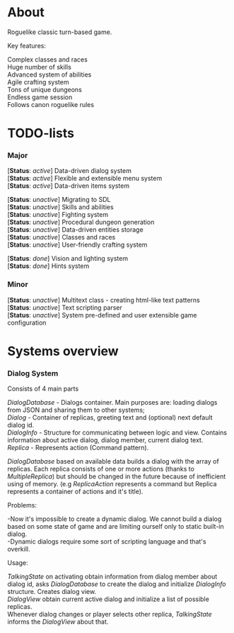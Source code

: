 # About

Roguelike classic turn-based game.

Key features:

Complex classes and races\
Huge number of skills\
Advanced system of abilities\
Agile crafting system\
Tons of unique dungeons\
Endless game session\
Follows canon roguelike rules


# TODO-lists

### Major

[__Status__: *active*] Data-driven dialog system\
[__Status__: *active*] Flexible and extensible menu system\
[__Status__: *active*] Data-driven items system

[__Status__: *unactive*] Migrating to SDL\
[__Status__: *unactive*] Skills and abilities\
[__Status__: *unactive*] Fighting system\
[__Status__: *unactive*] Procedural dungeon generation\
[__Status__: *unactive*] Data-driven entities storage\
[__Status__: *unactive*] Classes and races\
[__Status__: *unactive*] User-friendly crafting system

[__Status__: *done*] Vision and lighting system\
[__Status__: *done*] Hints system

### Minor

[__Status__: *unactive*] Multitext class - creating html-like text patterns\
[__Status__: *unactive*] Text scripting parser\
[__Status__: *unactive*] System pre-defined and user extensible game configuration

# Systems overview

### Dialog System

Consists of 4 main parts

*DialogDatabase* - Dialogs container. Main purposes are: loading dialogs from JSON and sharing them to other systems;\
*Dialog* - Container of replicas, greeting text and (optional) next default dialog id.\
*DialogInfo* - Structure for communicating between logic and view. Contains information about active dialog, dialog member, current dialog text.\
*Replica* - Represents action (Command pattern).

*DialogDatabase* based on available data builds a dialog with the array of replicas. Each replica consists of one or more actions (thanks to *MultipleReplica*) but should be changed in the future because of inefficient using of memory. (e.g *ReplicaAction* represents a command but Replica represents a container of actions and it's title).

Problems:

-Now it's impossible to create a dynamic dialog. We cannot build a dialog based on some state of game and are limiting ourself only to static built-in dialog.\
-Dynamic dialogs require some sort of scripting language and that's overkill.

Usage:

*TalkingState* on activating obtain information from dialog member about dialog id, asks *DialogDatabase* to create the dialog and initialize *DialogInfo* structure. Creates dialog view.\
*DialogView* obtain current active dialog and initialize a list of possible replicas.\
Whenever dialog changes or player selects other replica, *TalkingState* informs the *DialogView* about that.
